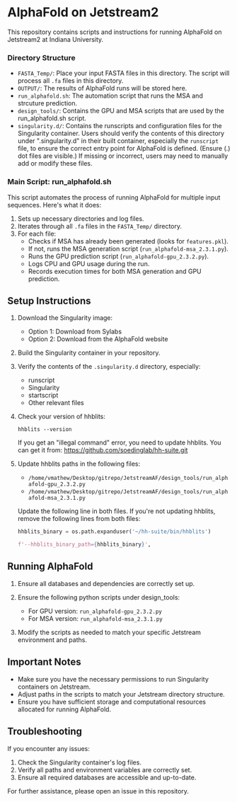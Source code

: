 # AlphaFold on Jetstream2 

This repository contains scripts and instructions for running AlphaFold on Jetstream2 at Indiana University.

### Directory Structure

- `FASTA_Temp/`: Place your input FASTA files in this directory. The script will process all `.fa` files in this directory.
- `OUTPUT/`: The results of AlphaFold runs will be stored here.
- `run_alphafold.sh`: The automation script that runs the MSA and strcuture prediction.
- `design_tools/`: Contains the GPU and MSA scripts that are used by the run_alphafold.sh script.
- `singularity.d/`: Contains the runscripts and configuration files for the Singularity container. Users should verify the contents of this directory under ".singularity.d" in their built container, especially the `runscript` file, to ensure the correct entry point for AlphaFold is defined. (Ensure (.) dot files are visible.) If missing or incorrect, users may need to manually add or modify these files.

### Main Script: run_alphafold.sh

This script automates the process of running AlphaFold for multiple input sequences. Here's what it does:

1. Sets up necessary directories and log files.
2. Iterates through all `.fa` files in the `FASTA_Temp/` directory.
3. For each file:
   - Checks if MSA has already been generated (looks for `features.pkl`).
   - If not, runs the MSA generation script (`run_alphafold-msa_2.3.1.py`).
   - Runs the GPU prediction script (`run_alphafold-gpu_2.3.2.py`).
   - Logs CPU and GPU usage during the run.
   - Records execution times for both MSA generation and GPU prediction.

## Setup Instructions

1. Download the Singularity image:
   - Option 1: Download from Sylabs
   - Option 2: Download from the AlphaFold website

2. Build the Singularity container in your repository.

3. Verify the contents of the `.singularity.d` directory, especially:
   - runscript
   - Singularity
   - startscript
   - Other relevant files

4. Check your version of hhblits:
   ```
   hhblits --version
   ```
   If you get an "illegal command" error, you need to update hhblits. You can get it from:
   https://github.com/soedinglab/hh-suite.git

5. Update hhblits paths in the following files:
   - `/home/vmathew/Desktop/gitrepo/JetstreamAF/design_tools/run_alphafold-gpu_2.3.2.py`
   - `/home/vmathew/Desktop/gitrepo/JetstreamAF/design_tools/run_alphafold-msa_2.3.1.py`

   Update the following line in both files. If you're not updating hhblits, remove the following lines from both files:
   ```python
   hhblits_binary = os.path.expanduser('~/hh-suite/bin/hhblits')
   ```
   
   ```python
   f'--hhblits_binary_path={hhblits_binary}',
   ```

## Running AlphaFold

1. Ensure all databases and dependencies are correctly set up.

2. Ensure the following python scripts under design_tools:
   - For GPU version: `run_alphafold-gpu_2.3.2.py`
   - For MSA version: `run_alphafold-msa_2.3.1.py`

3. Modify the scripts as needed to match your specific Jetstream environment and paths.

## Important Notes

- Make sure you have the necessary permissions to run Singularity containers on Jetstream.
- Adjust paths in the scripts to match your Jetstream directory structure.
- Ensure you have sufficient storage and computational resources allocated for running AlphaFold.

## Troubleshooting

If you encounter any issues:
1. Check the Singularity container's log files.
2. Verify all paths and environment variables are correctly set.
3. Ensure all required databases are accessible and up-to-date.

For further assistance, please open an issue in this repository.
